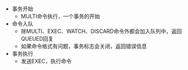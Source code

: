 - 事务开始
	- MULTI命令执行，一个事务的开始
- 命令入队
	- 除MULTI、EXEC、WATCH、DISCARD命令外都会加入队列中，返回QUEUED回复
	- 如果命令格式有问题，事务标志会关闭，返回错误信息
- 事务执行
	- 发送EXEC，执行命令